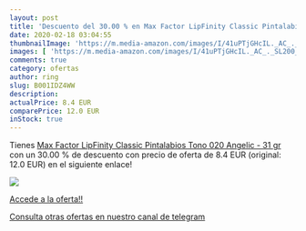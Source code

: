 ```yaml
---
layout: post
title: 'Descuento del 30.00 % en Max Factor LipFinity Classic Pintalabios'
date: 2020-02-18 03:04:55
thumbnailImage: 'https://m.media-amazon.com/images/I/41uPTjGHcIL._AC_._SL200_.jpg'
images: [ 'https://m.media-amazon.com/images/I/41uPTjGHcIL._AC_._SL200_.jpg' ]
comments: true
category: ofertas
author: ring
slug: B001IDZ4WW
description:
actualPrice: 8.4 EUR
comparePrice: 12.0 EUR
inStock: true
---
```


Tienes [Max Factor LipFinity Classic Pintalabios Tono 020 Angelic  - 31 gr](https://www.amazon.com/dp/B001IDZ4WW/?tag=redken08-20) con un 30.00 % de descuento con precio de oferta de 8.4 EUR (original: 12.0 EUR) en el siguiente enlace!

[![](https://m.media-amazon.com/images/I/41uPTjGHcIL._AC_._SL200_.jpg)](https://www.amazon.com/dp/B001IDZ4WW/?tag=redken08-20)

[Accede a la oferta!!](https://www.amazon.com/dp/B001IDZ4WW/?tag=redken08-20)

[Consulta otras ofertas en nuestro canal de telegram](https://t.me/s/ofertas25)
